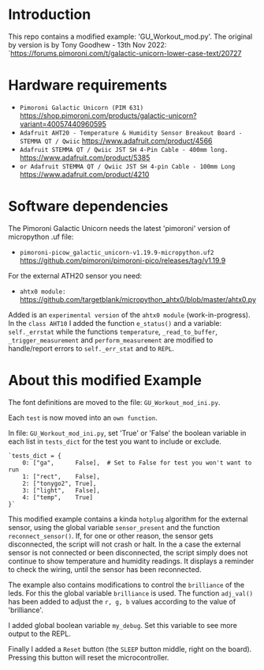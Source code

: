 Introduction
============

This repo contains a modified example: 'GU_Workout_mod.py'.
The original by version is by Tony Goodhew - 13th Nov 2022: ´<https://forums.pimoroni.com/t/galactic-unicorn-lower-case-text/20727>


Hardware requirements
=====================

- `Pimoroni Galactic Unicorn (PIM 631)` <https://shop.pimoroni.com/products/galactic-unicorn?variant=40057440960595>
- `Adafruit AHT20 - Temperature & Humidity Sensor Breakout Board - STEMMA QT / Qwiic` <https://www.adafruit.com/product/4566>
- `Adafruit STEMMA QT / Qwiic JST SH 4-Pin Cable - 400mm long.` <https://www.adafruit.com/product/5385>
- `or Adafruit STEMMA QT / Qwiic JST SH 4-pin Cable - 100mm Long` <https://www.adafruit.com/product/4210>


Software dependencies
=============
The Pimoroni Galactic Unicorn needs the latest 'pimoroni' version of micropython .uf file:

* `pimoroni-picow_galactic_unicorn-v1.19.9-micropython.uf2` <https://github.com/pimoroni/pimoroni-pico/releases/tag/v1.19.9>

For the external ATH20 sensor you need:

* `ahtx0 module:` <https://github.com/targetblank/micropython_ahtx0/blob/master/ahtx0.py>

Added is an `experimental version` of the `ahtx0 module` (work-in-progress). 
In the `class AHT10` I added the function `e_status()` and a variable: `self._errstat`
while the functions `temperature`, `_read_to_buffer`, `_trigger_measurement` and `perform_measurement` are modified
to handle/report errors to `self._err_stat` and to `REPL`.

About this modified Example
===========================

The font definitions are moved to the file: `GU_Workout_mod_ini.py`.

Each `test` is now moved into an `own function`. 

In file: `GU_Workout_mod_ini.py`, set 'True' or 'False' the boolean variable in each list in `tests_dict` for the test you want to
include or exclude.

    `tests_dict = {
        0: ["ga",      False],  # Set to False for test you won't want to run
        1: ["rect",    False],
        2: ["tonygo2", True],
        3: ["light",   False],
        4: ["temp",    True]
    }`

This modified example contains a kinda `hotplug` algorithm for the external sensor,
using the global variable `sensor_present` and the function `reconnect_sensor()`. If, for one or other reason, the sensor gets disconnected, the script will not crash or halt. In the a case the external sensor is not connected or been disconnected, the script simply does not continue to show temperature and humidity readings. It displays a reminder to check the wiring, until the sensor has been reconnected.

The example also contains modifications to control the `brilliance` of the leds.
For this the global variable `brilliance` is used. The function `adj_val()` has been added to adjust the `r, g, b` values according to the value of 'brilliance'.

I added global boolean variable `my_debug`. Set this variable to see more output to the REPL.

Finally I added a `Reset` button (the `SLEEP` button middle, right on the board). Pressing this button will reset the microcontroller.

